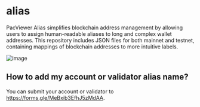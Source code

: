 # alias

PacViewer Alias simplifies blockchain address management by allowing users to assign human-readable aliases to long and complex wallet addresses. This repository includes JSON files for both mainnet and testnet, containing mappings of blockchain addresses to more intuitive labels.

![image](https://github.com/user-attachments/assets/71c66870-1d9e-4f99-9713-1578a592ac7e)

## How to add my account or validator alias name?

You can submit your account or validator to https://forms.gle/MeBxib3EfhJ5zMdAA.
